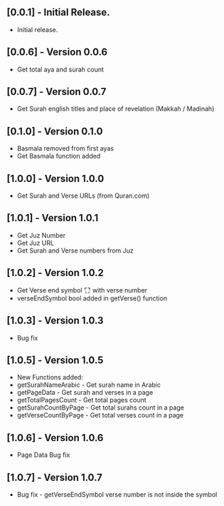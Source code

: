 ## [0.0.1] - Initial Release.

* Initial release.

## [0.0.6] - Version 0.0.6

* Get total aya and surah count

## [0.0.7] - Version 0.0.7

* Get Surah english titles and place of revelation (Makkah / Madinah)

## [0.1.0] - Version 0.1.0

* Basmala removed from first ayas
* Get Basmala function added

## [1.0.0] - Version 1.0.0

* Get Surah and Verse URLs (from Quran.com)

## [1.0.1] - Version 1.0.1

* Get Juz Number
* Get Juz URL
* Get Surah and Verse numbers from Juz

## [1.0.2] - Version 1.0.2

* Get Verse end symbol '۝' with verse number
* verseEndSymbol bool added in getVerse() function

## [1.0.3] - Version 1.0.3

* Bug fix

## [1.0.5] - Version 1.0.5

* New Functions added:
* getSurahNameArabic - Get surah name in Arabic 
* getPageData - Get surah and verses in a page
* getTotalPagesCount - Get total pages count
* getSurahCountByPage - Get total surahs count in a page
* getVerseCountByPage - Get total verses count in a page

## [1.0.6] - Version 1.0.6

* Page Data Bug fix

## [1.0.7] - Version 1.0.7

* Bug fix - getVerseEndSymbol verse number is not inside the symbol
